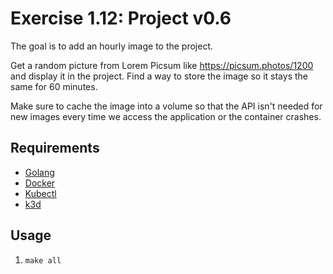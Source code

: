 # Exercise 1.12: Project v0.6

 The goal is to add an hourly image to the project.

Get a random picture from Lorem Picsum like https://picsum.photos/1200 and display it in the project. Find a way to store the image so it stays the same for 60 minutes.

Make sure to cache the image into a volume so that the API isn't needed for new images every time we access the application or the container crashes.

## Requirements

- [Golang](https://go.dev/doc/install)
- [Docker](https://docs.docker.com/engine/install/)
- [Kubectl](https://kubernetes.io/docs/reference/kubectl/)
- [k3d](https://github.com/rancher/k3d#get)

## Usage
1. `make all`